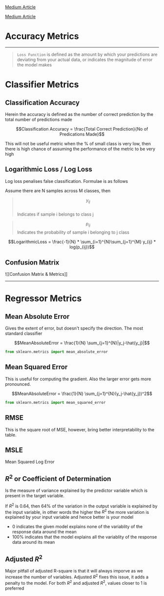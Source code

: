 <a href = "https://towardsdatascience.com/metrics-to-evaluate-your-machine-learning-algorithm-f10ba6e38234">Medium Article </a>

<a href ="https://towardsdatascience.com/your-ultimate-data-science-statistics-mathematics-cheat-sheet-d688a48ad3db"> Medium Article </a>

# Accuracy Metrics
---

> `Loss Function` is defined as the amount by which your predictions are deviating from your actual data, or indicates the magnitude of error the model makes 

# Classifier Metrics

## Classification Accuracy
Herein the accuracy is defined as the number of correct prediction by the total number of predictions made

$$Classification Accuracy = \frac{Total Correct Prediction}{No of Predications Made}$$

This will not be useful metric when the % of small class is very low, then there is high chance of assuming the performance of the metric to be very high

## Logarithmic Loss / Log Loss
Log loss penalises false classification. Formulae is as follows

Assume there are N samples across M classes, then 


> $$y_{ij}$$  
Indicates if sample i belongs to class j

> $$p_{ij}$$
Indicates the probability of sample i belonging to j class


$$LogarithmicLoss = \frac{-1}{N} * \sum_{i=1}^{N}\sum_{j=1}^{M} y_{ij} * log(p_{ij})$$

## Confusion Matrix

![[Confusion Matrix & Metrics]]

---
# Regressor Metrics

## Mean Absolute Error
Gives the extent of error, but doesn't specify the direction. The most standard classifier

$$MeanAbsoluteError = \frac{1}{N}  \sum_{j=1}^{N}|y_j-\hat{y_j}|$$

```py
from sklearn.metrics import mean_absolute_error
```

## Mean Squared Error
This is useful for computing the gradient.
Also the larger error gets more pronounced.

$$MeanAbsoluteError = \frac{1}{N}  \sum_{j=1}^{N}(y_j-\hat{y_j})^2$$

```py
from sklearn.metrics import mean_squared_error
```

## RMSE
This is the square root of MSE, however, bring better interpretability to the table.

## MSLE
Mean Squared Log Error

## $R^2$ or Coefficient of Determination
Is the measure of variance explained by the predictor variable which is present in the target variable. 

If $R^2$ is 0.64, then 64% of the variation in the output variable is explained by the input variable, in other words the higher the $R^2$ the more variation is explained by your input variable and hence better is your model
- 0 indicates the given model explains none of the variablity of the response data around the mean
- 100% indicates that the model explains all the variablity of the response data around its mean

## Adjusted $R^2$

Major pitfall of adjusted R-square is that it will always imporve as we increase the number of variables. Adjusted $R^2$ fixes this issue, it adds a penalty to the model. For both $R^2$ and adjusted $R^2$, values closer to 1 is preferred